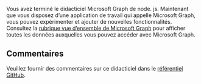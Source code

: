 <!-- markdownlint-disable MD002 MD041 -->

Vous avez terminé le didacticiel Microsoft Graph de node. js. Maintenant que vous disposez d’une application de travail qui appelle Microsoft Graph, vous pouvez expérimenter et ajouter de nouvelles fonctionnalités. Consultez la [rubrique vue d’ensemble de Microsoft Graph](/graph/overview) pour afficher toutes les données auxquelles vous pouvez accéder avec Microsoft Graph.

## <a name="feedback"></a>Commentaires

Veuillez fournir des commentaires sur ce didacticiel dans le [référentiel GitHub](https://github.com/microsoftgraph/msgraph-training-nodeexpressapp).
